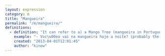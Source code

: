 ```yaml
---
layout: expression
category: m
title: "Mangueira"
permalink: "/m/mangueira/"
definitions:
  - definition: "It can refer to a) a Mango Tree (mangueira in Portuguese, or [p\u00e9 de](/p/p%C3%A9+de/) manga too), b) to the famous carioca Samba School, Esta\u00e7\u00e3o Primeira de Mangueira (aka Mangueira), or yet to c) a hose. It really depends on the context."
    example: "- Voc\u00ea vai na mangueira hoje a noite? (probably the samba school, since not a lot of people go to mango trees at night... I believe; and since a hose here wouldn't make any sense)"
    created: "2013-04-01T12:01:45"
    author: "kinow"
---
```

